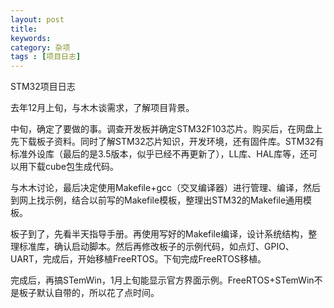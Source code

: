 ```yaml
---
layout: post
title: 
keywords: 
category: 杂项
tags : [项目日志]
---
```

STM32项目日志
<!-- more -->

去年12月上旬，与木木谈需求，了解项目背景。

中旬，确定了要做的事。调查开发板并确定STM32F103芯片。购买后，在网盘上先下载板子资料。同时了解STM32芯片知识，开发环境，还有固件库。STM32有标准外设库（最后的是3.5版本，似乎已经不再更新了），LL库、HAL库等，还可以用下载cube包生成代码。

与木木讨论，最后决定使用Makefile+gcc（交叉编译器）进行管理、编译，然后到网上找示例，结合以前写的Makefile模板，整理出STM32的Makefile通用模板。

板子到了，先看半天指导手册。再使用写好的Makefile编译，设计系统结构，整理标准库，确认启动脚本。然后再修改板子的示例代码，如点灯、GPIO、UART，完成后，开始移植FreeRTOS。下旬完成FreeRTOS移植。

完成后，再搞STemWin，1月上旬能显示官方界面示例。FreeRTOS+STemWin不是板子默认自带的，所以花了点时间。  
